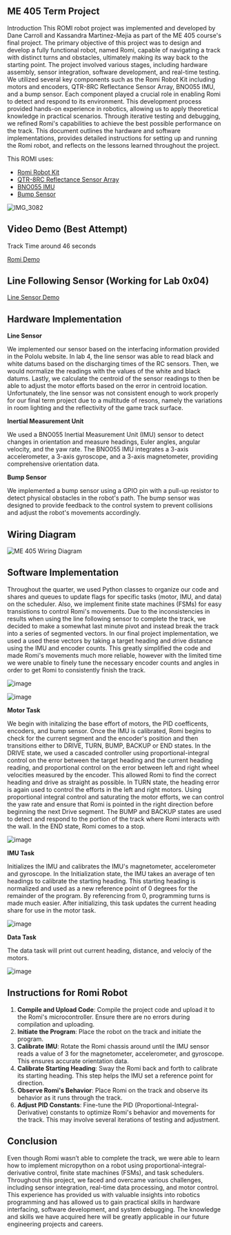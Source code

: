 ME 405 Term Project
-----------
Introduction
This ROMI robot project was implemented and developed by Dane Carroll and Kassandra Martinez-Mejia as part of the ME 405 course's final project. The primary objective of this project was to design and develop a fully functional robot, named Romi, capable of navigating a track with distinct turns and obstacles, ultimately making its way back to the starting point. The project involved various stages, including hardware assembly, sensor integration, software development, and real-time testing. We utilized several key components such as the Romi Robot Kit including motors and encoders, QTR-8RC Reflectance Sensor Array, BNO055 IMU, and a bump sensor. Each component played a crucial role in enabling Romi to detect and respond to its environment. This development process provided hands-on experience in robotics, allowing us to apply theoretical knowledge in practical scenarios. Through iterative testing and debugging, we refined Romi's capabilities to achieve the best possible performance on the track. This document outlines the hardware and software implementations, provides detailed instructions for setting up and running the Romi robot, and reflects on the lessons learned throughout the project.

This ROMI uses:
* [Romi Robot Kit](https://www.pololu.com/product/3501)
* [QTR-8RC Reflectance Sensor Array](https://www.pololu.com/product/961)
* [BNO055 IMU](https://www.adafruit.com/product/2472)
* [Bump Sensor](https://www.pololu.com/product/1402)

![IMG_3082](https://github.com/user-attachments/assets/72e92c9e-c616-40de-8959-288f8fd9a484)

Video Demo (Best Attempt)
----------
Track Time around 46 seconds

[Romi Demo](https://youtu.be/s87TgsQ6EN8)

Line Following Sensor (Working for Lab 0x04)
-----------
[Line Sensor Demo](https://youtube.com/shorts/gxOA3wK9QaQ)

Hardware Implementation
----------
**Line Sensor** 

We implemented our sensor based on the interfacing information provided in the Pololu website. In lab 4, the line sensor was able to read black and white datums based on the discharging times of the RC sensors. Then, we would normalize the readings with the values of the white and black datums. Lastly, we calculate the centroid of the sensor readings to then be able to adjust the motor efforts based on the error in centroid location. Unfortunately, the line sensor was not consistent enough to work properly for our final term project due to a multitude of resons, namely the variations in room lighting and the reflectivity of the game track surface. 


**Inertial Measurement Unit**

We used a BNO055 Inertial Measurement Unit (IMU) sensor to detect changes in orientation and measure headings, Euler angles, angular velocity, and the yaw rate. The BNO055 IMU integrates a 3-axis accelerometer, a 3-axis gyroscope, and a 3-axis magnetometer, providing comprehensive orientation data.

**Bump Sensor**

We implemented a bump sensor using a GPIO pin with a pull-up resistor to detect physical obstacles in the robot's path. The bump sensor was designed to provide feedback to the control system to prevent collisions and adjust the robot's movements accordingly. 

Wiring Diagram
-------------
![ME 405 Wiring Diagram](https://github.com/user-attachments/assets/890a9208-3beb-41d3-8dc9-746c81ee38b6)


Software Implementation
-------------
Throughout the quarter, we used Python classes to organize our code and shares and queues to update flags for specific tasks (motor, IMU, and data) on the scheduler. Also, we implement finite state machines (FSMs) for easy transistions to control Romi's movements. Due to the inconsistencies in results when using the line following sensor to complete the track, we decided to make a somewhat last minute pivot and instead break the track into a series of segmented vectors. In our final project implementation, we used a used these vectors by taking a target heading and drive distance using the IMU and encoder counts. This greatly simplified the code and made Romi's movements much more reliable, however with the limited time we were unable to finely tune the necessary encoder counts and angles in order to get Romi to consistently finish the track. 

![image](https://github.com/user-attachments/assets/18167bb8-2f02-4bd5-81ff-24647bcb6db6)


![image](https://github.com/user-attachments/assets/c524dbe2-5143-4d00-90ed-df60bb4af9d9)


**Motor Task**

We begin with initalizing the base effort of motors, the PID coefficents, encoders, and bump sensor. Once the IMU is calibrated, Romi begins to check for the current segment and the encoder's position and then transitions either to DRIVE, TURN, BUMP, BACKUP or END states. In the DRIVE state, we used a cascaded controller using proportional-integral control on the error between the target heading and the current heading reading, and proportional control on the error between left and right wheel velocities measured by the encoder. This allowed Romi to find the correct heading and drive as straight as possible. In TURN state, the heading error is again used to control the efforts in the left and right motors. Using proportional integral control and saturating the motor efforts, we can control the yaw rate and ensure that Romi is pointed in the right direction before beginning the next Drive segment. The BUMP and BACKUP states are used to detect and respond to the portion of the track where Romi interacts with the wall. In the END state, Romi comes to a stop. 

![image](https://github.com/user-attachments/assets/daca1d0c-b8b3-430f-8751-a08beb6d6eb8)


**IMU Task**

Initializes the IMU and calibrates the IMU's magnetometer, accelerometer and gyroscope. In the Initialization state, the IMU takes an average of ten headings to calibrate the starting heading. This starting heading is normalized and used as a new reference point of 0 degrees for the remainder of the program. By referencing from 0, programming turns is made much easier. After initializing, this task updates the current heading share for use in the motor task. 

![image](https://github.com/user-attachments/assets/19b0cd50-dcdd-4406-beb2-0f0f5d18e52f)


**Data Task**

The data task will print out current heading, distance, and velociy of the motors. 

![image](https://github.com/user-attachments/assets/c161276c-2ea2-44ad-8dfa-c0368376cdfe)



Instructions for Romi Robot
---------------
1. **Compile and Upload Code**: Compile the project code and upload it to the Romi's microcontroller. Ensure there are no errors during compilation and uploading.
2. **Initiate the Program**: Place the robot on the track and initiate the program.
3. **Calibrate IMU**: Rotate the Romi chassis around until the IMU sensor reads a value of 3 for the magnetometer, accelerometer, and gyroscope. This ensures accurate orientation data.
4. **Calibrate Starting Heading**: Sway the Romi back and forth to calibrate its starting heading. This step helps the IMU set a reference point for direction.
5. **Observe Romi's Behavior**: Place Romi on the track and observe its behavior as it runs through the track. 
6. **Adjust PID Constants**: Fine-tune the PID (Proportional-Integral-Derivative) constants to optimize Romi's behavior and movements for the track. This may involve several iterations of testing and adjustment.


Conclusion
---------------
Even though Romi wasn’t able to complete the track, we were able to learn how to implement micropython on a robot using proportional-integral-derivative control, finite state machines (FSMs), and task schedulers. Throughout this project, we faced and overcame various challenges, including sensor integration, real-time data processing, and motor control. This experience has provided us with valuable insights into robotics programming and has allowed us to gain practical skills in hardware interfacing, software development, and system debugging. The knowledge and skills we have acquired here will be greatly applicable in our future engineering projects and careers.

